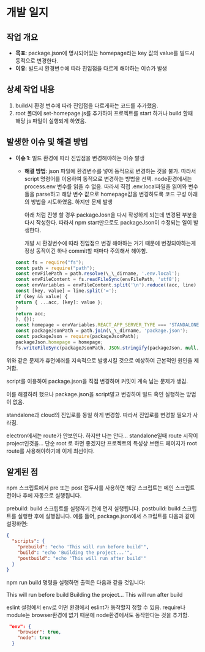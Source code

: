 # 개발 일지

## 작업 개요

- **목표**:
  package.json에 명시되어있는 homepage라는 key 값의 value를 빌드시 동적으로 변경한다.
- **이유**:
  빌드시 환경변수에 따라 진입점을 다르게 해야하는 이슈가 발생

## 상세 작업 내용

1. build시 환경 변수에 따라 진입점을 다르게하는 코드를 추가했음.
2. root 폴더에 set-homepage.js를 추가하여 프로젝트를 start 하거나 build 할때 해당 js 파일이 실행되게 하였음.

## 발생한 이슈 및 해결 방법

- **이슈 1**:
  빌드 환경에 따라 진입점을 변경해야하는 이슈 발생

  - **해결 방법**:
    json 파일에 환경변수를 넣어 동적으로 변경하는 것을 불가. 따라서 script 명령어를 이용하여 동적으로 변경하는 방법을 선택.
    node환경에서는 process.env 변수를 읽을 수 없음. 따라서 직접 .env.local파일을 읽어와 변수들을 parse하고 해당 변수 값으로 homepage값을 변경하도록 코드 구성
    아래의 방법을 시도하였음. 하지만 문제 발생

    아래 처럼 진행 할 경우 packageJosn을 다시 작성하게 되는데 변경된 부분을 다시 작성한다. 따라서 npm start만으로도 packageJson이 수정되는 일이 발생한다.

    개발 시 환경변수에 따라 진입점으 변경 해야하는 거기 때문에 변경되야하는게 정상 동작이긴 하나 commit할 때마다 주의해서 해야함.

  ```typescript
  const fs = require("fs");
  const path = require("path");
  const envFilePath = path.resolve(\_\_dirname, '.env.local');
  const envFileContent = fs.readFileSync(envFilePath, 'utf8');
  const envVariables = envFileContent.split('\n').reduce((acc, line) => {
  const [key, value] = line.split('=');
  if (key && value) {
  return { ...acc, [key]: value };
  }
  return acc;
  }, {});
  const homepage = envVariables.REACT_APP_SERVER_TYPE === 'STANDALONE' ? '.' : '/project';
  const packageJsonPath = path.join(\_\_dirname, 'package.json');
  const packageJson = require(packageJsonPath);
  packageJson.homepage = homepage;
  fs.writeFileSync(packageJsonPath, JSON.stringify(packageJson, null, 10));
  ```

위와 같은 문제가 휴먼에러를 지속적으로 발생시킬 것으로 예상하여 근본적인 원인을 제거함.

script를 이용하여 package.json을 직접 변경하며 커밋이 계속 남는 문제가 생김.

이를 해결하려 했으나 package.json을 script말고 변경하여 빌드 혹인 실행하는 방법이 없음.

standalone과 cloud의 진입로를 동일 하게 변경함. 따라서 진입로를 변경할 필요가 사라짐.

electron에서는 route가 안보인다. 하지만 나는 안다... standalone일때 route 시작이 project인것을...
단순 root 로 하면 좋겠지만 프로젝트의 특성상 브랜드 페이지가 root route를 사용해야하기에 이게 최선이다.

## 알게된 점

npm 스크립트에서 pre 또는 post 접두사를 사용하면 해당 스크립트는 메인 스크립트 전이나 후에 자동으로 실행됩니다.

prebuild: build 스크립트를 실행하기 전에 먼저 실행됩니다.
postbuild: build 스크립트를 실행한 후에 실행됩니다.
예를 들어, package.json에서 스크립트를 다음과 같이 설정하면:

```json
{
  "scripts": {
    "prebuild": "echo 'This will run before build'",
    "build": "echo 'Building the project...'",
    "postbuild": "echo 'This will run after build'"
  }
}
```

npm run build 명령을 실행하면 출력은 다음과 같을 것입니다:

This will run before build
Building the project...
This will run after build

eslint 설정에서 env로 어떤 환경에서 eslint가 동작할지 정할 수 있음.
require나 module는 browser환경에 없기 때문에 node환경에서도 동작한다는 것을 추가함.

```json
 "env": {
    "browser": true,
    "node": true
  }
```
